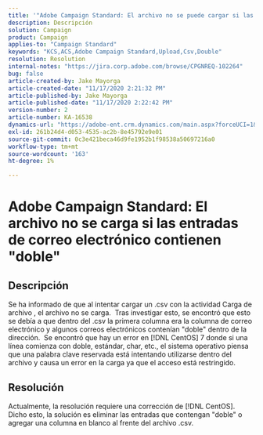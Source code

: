 ```yaml
---
title: '"Adobe Campaign Standard: El archivo no se puede cargar si las entradas de correo electrónico contienen \"doble\"'
description: Descripción
solution: Campaign
product: Campaign
applies-to: "Campaign Standard"
keywords: "KCS,ACS,Adobe Campaign Standard,Upload,Csv,Double"
resolution: Resolution
internal-notes: "https://jira.corp.adobe.com/browse/CPGNREQ-102264"
bug: false
article-created-by: Jake Mayorga
article-created-date: "11/17/2020 2:21:32 PM"
article-published-by: Jake Mayorga
article-published-date: "11/17/2020 2:22:42 PM"
version-number: 2
article-number: KA-16538
dynamics-url: "https://adobe-ent.crm.dynamics.com/main.aspx?forceUCI=1&pagetype=entityrecord&etn=knowledgearticle&id=35fe582f-e028-eb11-a813-000d3a593c3f"
exl-id: 261b24d4-d053-4535-ac2b-8e45792e9e01
source-git-commit: 0c3e421beca46d9fe1952b1f98538a50697216a0
workflow-type: tm+mt
source-wordcount: '163'
ht-degree: 1%

---
```


# Adobe Campaign Standard: El archivo no se carga si las entradas de correo electrónico contienen &quot;doble&quot;

## Descripción

Se ha informado de que al intentar cargar un .csv con la actividad Carga de archivo , el archivo no se carga.  Tras investigar esto, se encontró que esto se debía a que dentro del .csv la primera columna era la columna de correo electrónico y algunos correos electrónicos contenían &quot;doble&quot; dentro de la dirección.  Se encontró que hay un error en [!DNL CentOS] 7 donde si una línea comienza con doble, estándar, char, etc., el sistema operativo piensa que una palabra clave reservada está intentando utilizarse dentro del archivo y causa un error en la carga ya que el acceso está restringido.

## Resolución

Actualmente, la resolución requiere una corrección de [!DNL CentOS].  Dicho esto, la solución es eliminar las entradas que contengan &quot;doble&quot; o agregar una columna en blanco al frente del archivo .csv.
